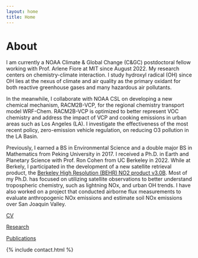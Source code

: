 ```yaml
---
layout: home
title: Home
---
```


# About

I am currently a NOAA Climate & Global Change (C&GC) postdoctoral fellow working with Prof. Arlene Fiore at MIT since August 2022. My research centers on chemistry-climate interaction. I study hydroxyl radical (OH) since OH lies at the nexus of climate and air quality as the primary oxidant for both reactive greenhouse gases and many hazardous air pollutants.

In the meanwhile, I collaborate with NOAA CSL on developing a new chemical mechanism, RACM2B-VCP, for the regional chemistry transport model WRF-Chem. RACM2B-VCP is optimized to better represent VOC chemistry and address the impact of VCP and cooking emissions in urban areas such as Los Angeles (LA). I investigate the effectiveness of the most recent policy, zero-emission vehicle regulation, on reducing O3 pollution in the LA Basin.

Previously, I earned a BS in Environmental Science and a double major BS in Mathematics from Peking University in 2017. I received a Ph.D. in Earth and Planetary Science with Prof. Ron Cohen from UC Berkeley in 2022. While at Berkely, I participated in the development of a new satellite retrieval product, the [Berkeley High Resolution (BEHR) NO2 product v3.0B](https://behr.cchem.berkeley.edu/berkeley-high-resolution-no2-product/). Most of my Ph.D. has focused on utilizing satellite observations to better understand tropospheric chemistry, such as lightning NOx, and urban OH trends. I have also worked on a project that conducted airborne flux measurements to evaluate anthropogenic NOx emissions and estimate soil NOx emissions over San Joaquin Valley.

[CV](/cv.pdf) 

[Research](/research) 

[Publications](/publication) 

{% include contact.html %}



